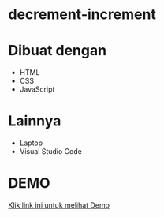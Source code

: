 # decrement-increment
# Dibuat dengan
 * HTML
 * CSS
 * JavaScript

# Lainnya
  * Laptop
  * Visual Studio Code
# DEMO
<a href="https://huda-addelson.github.io/decrement-increment/"> Klik link ini untuk melihat Demo
